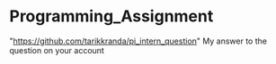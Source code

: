 # Programming_Assignment
"https://github.com/tarikkranda/pi_intern_question"
My answer to the question on your account
